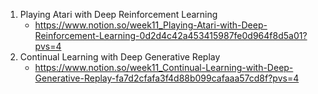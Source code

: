 1. Playing Atari with Deep Reinforcement Learning
   - https://www.notion.so/week11_Playing-Atari-with-Deep-Reinforcement-Learning-0d2d4c42a453415987fe0d964f8d5a01?pvs=4
2. Continual Learning with Deep Generative Replay
   - https://www.notion.so/week11_Continual-Learning-with-Deep-Generative-Replay-fa7d2cfafa3f4d88b099cafaaa57cd8f?pvs=4
